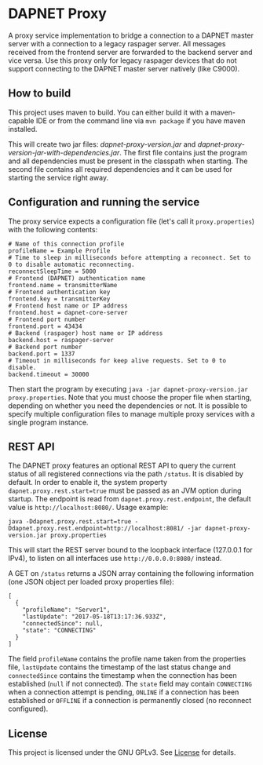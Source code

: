 # DAPNET Proxy
A proxy service implementation to bridge a connection to a DAPNET master server with a connection to a legacy raspager server.
All messages received from the frontend server are forwarded to the backend server and vice versa. Use this proxy only for
legacy raspager devices that do not support connecting to the DAPNET master server natively (like C9000).

## How to build
This project uses maven to build. You can either build it with a maven-capable IDE or from the command line via `mvn package` if you have maven installed.

This will create two jar files: _dapnet-proxy-version.jar_ and _dapnet-proxy-version-jar-with-dependencies.jar_. The first
file contains just the program and all dependencies must be present in the classpath when starting. The second file contains
all required dependencies and it can be used for starting the service right away.

## Configuration and running the service
The proxy service expects a configuration file (let's call it `proxy.properties`) with the following contents:

```
# Name of this connection profile
profileName = Example Profile
# Time to sleep in milliseconds before attempting a reconnect. Set to 0 to disable automatic reconnecting.
reconnectSleepTime = 5000
# Frontend (DAPNET) authentication name
frontend.name = transmitterName
# Frontend authentication key
frontend.key = transmitterKey
# Frontend host name or IP address
frontend.host = dapnet-core-server
# Frontend port number
frontend.port = 43434
# Backend (raspager) host name or IP address
backend.host = raspager-server
# Backend port number
backend.port = 1337
# Timeout in milliseconds for keep alive requests. Set to 0 to disable.
backend.timeout = 30000
```

Then start the program by executing `java -jar dapnet-proxy-version.jar proxy.properties`. Note that you must choose the proper file when starting, depending on whether you need the dependencies or not.
It is possible to specify multiple configuration files to manage multiple proxy services with a single program instance.

## REST API
The DAPNET proxy features an optional REST API to query the current status of all registered connections via the path `/status`. It is disabled by default. In order to enable it, the system property
`dapnet.proxy.rest.start=true` must be passed as an JVM option during startup. The endpoint is read from `dapnet.proxy.rest.endpoint`, the default value is `http://localhost:8080/`. Usage example:

```
java -Ddapnet.proxy.rest.start=true -Ddapnet.proxy.rest.endpoint=http://localhost:8081/ -jar dapnet-proxy-version.jar proxy.properties
```

This will start the REST server bound to the loopback interface (127.0.0.1 for IPv4), to listen on all interfaces use `http://0.0.0.0:8080/` instead.

A GET on `/status` returns a JSON array containing the following information (one JSON object per loaded proxy properties file):

```
[
  {
    "profileName": "Server1",
    "lastUpdate": "2017-05-18T13:17:36.933Z",
    "connectedSince": null,
    "state": "CONNECTING"
  }
]
```

The field `profileName` contains the profile name taken from the properties file, `lastUpdate` contains the timestamp of the last status change and `connectedSince` contains the timestamp when
the connection has been established (`null` if not connected). The `state` field may contain `CONNECTING` when a connection attempt is pending, `ONLINE` if a connection has been established or
`OFFLINE` if a connection is permanently closed (no reconnect configured).

## License
This project is licensed under the GNU GPLv3. See [License](LICENSE.txt) for details.
